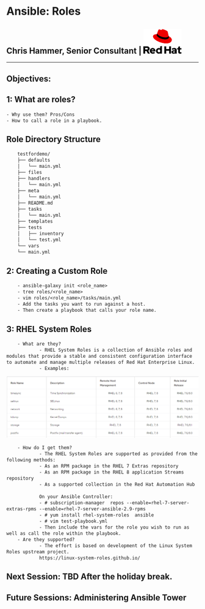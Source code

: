 # Ansible: Roles
## Chris Hammer, Senior Consultant | <img src="redhat-logo.png" style="width:100px;"/>
---


## Objectives:
##    1: What are roles?
    - Why use them? Pros/Cons
    - How to call a role in a playbook.
        
## Role Directory Structure
        testfordemo/
        ├── defaults
        │   └── main.yml
        ├── files
        ├── handlers
        │   └── main.yml
        ├── meta
        │   └── main.yml
        ├── README.md
        ├── tasks
        │   └── main.yml
        ├── templates
        ├── tests
        │   ├── inventory
        │   └── test.yml
        └── vars
        └── main.yml

## 2: Creating a Custom Role
        - ansible-galaxy init <role_name>
        - tree roles/<role_name> 
        - vim roles/<role_name>/tasks/main.yml
        - Add the tasks you want to run against a host.
        - Then create a playbook that calls your role name. 

## 3: RHEL System Roles 
        - What are they?
                - RHEL System Roles is a collection of Ansible roles and modules that provide a stable and consistent configuration interface to automate and manage multiple releases of Red Hat Enterprise Linux.
                - Examples:
<img src="rhel-system-roles.PNG" style="width:800px;"/> 

        - How do I get them?
                - The RHEL System Roles are supported as provided from the following methods:
                - As an RPM package in the RHEL 7 Extras repository
                - As an RPM package in the RHEL 8 application Streams repository
                - As a supported collection in the Red Hat Automation Hub

                On your Ansible Controller:
                - # subscription-manager  repos --enable=rhel-7-server-extras-rpms --enable=rhel-7-server-ansible-2.9-rpms
                - # yum install rhel-system-roles  ansible
                - # vim test-playbook.yml
                - Then include the vars for the role you wish to run as well as call the role within the playbook.
        - Are they supported?
                - The effort is based on development of the Linux System Roles upstream project.
                https://linux-system-roles.github.io/ 


## Next Session: TBD After the holiday break.  
## Future Sessions: Administering Ansible Tower 